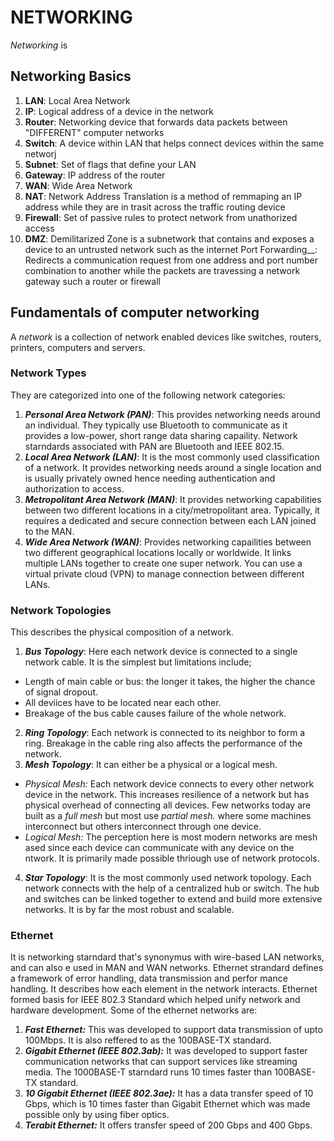 #     NETWORKING
*Networking* is 
## Networking Basics
1. __LAN__: Local Area Network
2. __IP__: Logical address of a device in the network
3. __Router__: Networking device that forwards data packets between "DIFFERENT" computer networks
4. __Switch__: A device within LAN that helps connect devices within the same networj
5. __Subnet__: Set of flags that define your LAN
6. __Gateway__: IP address of the router
7. __WAN__: Wide Area Network
8. __NAT__: Network Address Translation is a method of remmaping an IP address while they are in trasit across the traffic routing device
9. __Firewall__: Set of passive rules to protect network from unathorized access
10. __DMZ__: Demilitarized Zone is a subnetwork that contains and exposes a device to an untrusted network such as the internet
Port Forwarding__: Redirects a communication request from one address and port number combination to another while the packets are travessing a network gateway such a router or firewall

## Fundamentals of computer networking

A *network* is a collection of network enabled devices like switches, routers, printers, computers and servers.

### Network Types
They are categorized into one of the following network categories:
1. __*Personal Area Network (PAN)*__: This provides networking needs around an individual. They typically use Bluetooth to communicate as it provides a low-power, short range data sharing capaility. Network starndards associated with PAN are Bluetooth and IEEE 802.15.
2. __*Local Area Network (LAN)*__: It is the most commonly used classification of a network. It provides networking needs around a single location and is usually privately owned hence needing authentication and authorization to access.
3. __*Metropolitant Area Network (MAN)*__: It provides networking capabilities between two different locations in a city/metropolitant area. Typically, it requires a dedicated and secure connection between each LAN joined to the MAN.
4. __*Wide Area Network (WAN)*__: Provides networking capailities between two different geographical locations locally or worldwide. It links multiple LANs together to create one super network. You can use a virtual private cloud (VPN) to manage connection between different LANs.

### Network Topologies
This describes the physical composition of a network.
1. __*Bus Topology*__: Here each network device is connected to a single network cable. It is the simplest but limitations include;
-    Length of main cable or bus: the longer it takes, the higher the chance of signal dropout.
-    All deviices have to be located near each other.
-    Breakage of the bus cable causes failure of the whole network.
2. __*Ring Topology*__: Each network is connected to its neighbor to form a ring. Breakage in the cable ring also affects the performance of the network.
3. __*Mesh Topology*__: It can either be a physical or a logical mesh.
-   *Physical Mesh:* Each network device connects to every other network device in the network.
This increases resilience of a network but has physical overhead of connecting all devices. Few networks today are built as a *full mesh* but most use *partial mesh.* where some machines interconnect but others interconnect through one device.
-   *Logical Mesh:* The perception here is most modern networks are mesh ased since each device can communicate with any device on the ntwork. It is primarily made possible thriough use of network protocols.
4. __*Star Topology*__: It is the most commonly used network topology. Each network connects with the help of a centralized hub or switch. The hub and switches can be linked together to extend and build more extensive networks. It is by far the most robust and scalable.

### Ethernet

It is networking starndard that's synonymus with wire-based LAN networks, and can also e used in MAN and WAN networks.
Ethernet strandard defines a framework of error handling, data transmission and perfor mance handling. It describes how each element in the network interacts.
Ethernet formed basis for IEEE 802.3 Standard which helped unify network and hardware development.
Some of the ethernet networks are:
1. __*Fast Ethernet:*__ This was developed to support data transmission of upto 100Mbps. It is also reffered to as the 100BASE-TX standard.
2. __*Gigabit Ethernet (IEEE 802.3ab):*__ It was developed to support faster communication networks that can support services like streaming media. The 1000BASE-T starndard runs 10 times faster than 100BASE-TX standard.
3. __*10 Gigabit Ethernet (IEEE 802.3ae):*__ It has a data transfer speed of 10 Gbps, which is 10 times faster than Gigabit Ethernet which was made possible only by using fiber optics. 
4. __*Terabit Ethernet:*__ It offers transfer speed of 200 Gbps and 400 Gbps.